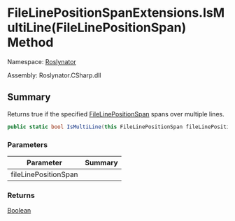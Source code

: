 # FileLinePositionSpanExtensions\.IsMultiLine\(FileLinePositionSpan\) Method

Namespace: [Roslynator](../../README.md)

Assembly: Roslynator\.CSharp\.dll

## Summary

Returns true if the specified [FileLinePositionSpan](https://docs.microsoft.com/en-us/dotnet/api/microsoft.codeanalysis.filelinepositionspan) spans over multiple lines\.

```csharp
public static bool IsMultiLine(this FileLinePositionSpan fileLinePositionSpan)
```

### Parameters

| Parameter | Summary |
| --------- | ------- |
| fileLinePositionSpan | |

### Returns

[Boolean](https://docs.microsoft.com/en-us/dotnet/api/system.boolean)


